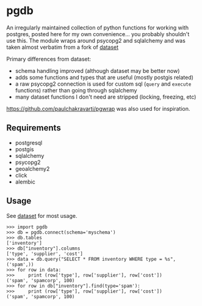 # pgdb

An irregularly maintained collection of python functions for working with postgres, posted here for my own convenience... you probably shouldn't use this. The module wraps around psycopg2 and sqlalchemy and was taken almost verbatim from a fork of [dataset](https://dataset.readthedocs.org/)

Primary differences from dataset:
- schema handling improved (although dataset may be better now)
- adds some functions and types that are useful (mostly postgis related)
- a raw psycopg2 connection is used for custom sql (`query` and `execute` functions) rather than going through sqlalchemy
- many dataset functions I don't need are stripped (locking, freezing, etc)

https://github.com/paulchakravarti/pgwrap was also used for inspiration.

## Requirements
- postgresql
- postgis
- sqlalchemy
- psycopg2
- geoalchemy2
- click
- alembic

## Usage

See [dataset](https://dataset.readthedocs.org/) for most usage.

```
>>> import pgdb
>>> db = pgdb.connect(schema='myschema')
>>> db.tables
['inventory']
>>> db["inventory"].columns
['type', 'supplier', 'cost']
>>> data = db.query("SELECT * FROM inventory WHERE type = %s", ('spam',))
>>> for row in data:
>>>     print (row['type'], row['supplier'], row['cost'])
('spam', 'spamcorp', 100)
>>> for row in db["inventory"].find(type='spam'):
>>>     print (row['type'], row['supplier'], row['cost'])
('spam', 'spamcorp', 100)
```

